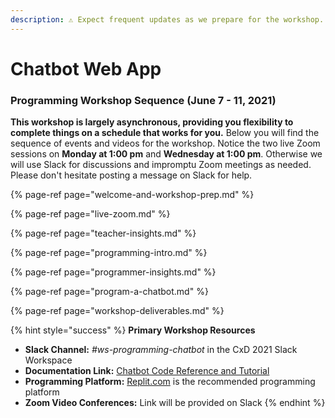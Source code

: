 ```yaml
---
description: ⚠️ Expect frequent updates as we prepare for the workshop.
---
```


# Chatbot Web App

### Programming Workshop Sequence \(June 7 - 11, 2021\)

**This workshop is largely asynchronous, providing you flexibility to complete things on a schedule that works for you.** Below you will find the sequence of events and videos for the workshop. Notice the two live Zoom sessions on **Monday at 1:00 pm** and **Wednesday at 1:00 pm**. Otherwise we will use Slack for discussions and impromptu Zoom meetings as needed. Please don't hesitate posting a message on Slack for help.

{% page-ref page="welcome-and-workshop-prep.md" %}

{% page-ref page="live-zoom.md" %}

{% page-ref page="teacher-insights.md" %}

{% page-ref page="programming-intro.md" %}

{% page-ref page="programmer-insights.md" %}

{% page-ref page="program-a-chatbot.md" %}

{% page-ref page="workshop-deliverables.md" %}

{% hint style="success" %}
**Primary Workshop Resources**

* **Slack Channel:** _\#ws-programming-chatbot_ in the CxD 2021 Slack Workspace
* **Documentation Link:** [Chatbot Code Reference and Tutorial](https://docs.idew.org/code-chatbot/core-template)
* **Programming Platform:** [Replit.com](https://replit.com) is the recommended programming platform
* **Zoom Video Conferences:** Link will be provided on Slack
{% endhint %}

